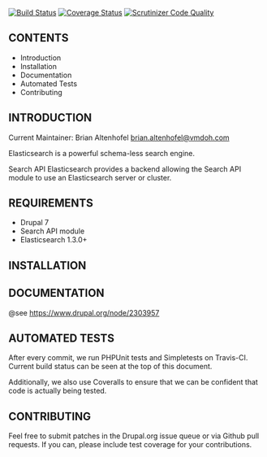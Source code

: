 [![Build Status](https://travis-ci.org/VeggieMeat/search_api_elasticsearch.svg?branch=7.x-1.x)](https://travis-ci.org/VeggieMeat/search_api_elasticsearch)
[![Coverage Status](https://coveralls.io/repos/VeggieMeat/search_api_elasticsearch/badge.png?branch=7.x-1.x)](https://coveralls.io/r/VeggieMeat/search_api_elasticsearch?branch=7.x-1.x)
[![Scrutinizer Code Quality](https://scrutinizer-ci.com/g/VeggieMeat/search_api_elasticsearch/badges/quality-score.png?b=7.x-1.x)](https://scrutinizer-ci.com/g/VeggieMeat/search_api_elasticsearch/?branch=7.x-1.x)

CONTENTS
--------

 * Introduction
 * Installation
 * Documentation
 * Automated Tests
 * Contributing

INTRODUCTION
------------

Current Maintainer: Brian Altenhofel <brian.altenhofel@vmdoh.com>

Elasticsearch is a powerful schema-less search engine.

Search API Elasticsearch provides a backend allowing the Search API module
to use an Elasticsearch server or cluster.

REQUIREMENTS
------------

 * Drupal 7
 * Search API module
 * Elasticsearch 1.3.0+

INSTALLATION
------------

DOCUMENTATION
-------------

@see https://www.drupal.org/node/2303957

AUTOMATED TESTS
---------------

After every commit, we run PHPUnit tests and Simpletests on Travis-CI. Current
build status can be seen at the top of this document.

Additionally, we also use Coveralls to ensure that we can be confident that code
is actually being tested.

CONTRIBUTING
------------

Feel free to submit patches in the Drupal.org issue queue or via Github pull
requests. If you can, please include test coverage for your contributions.
